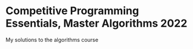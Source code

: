 # Competitive Programming Essentials, Master Algorithms 2022
 My solutions to the algorithms course
